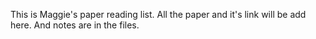This is Maggie's paper reading list. All the paper and it's link will be add here. And notes are in the files.